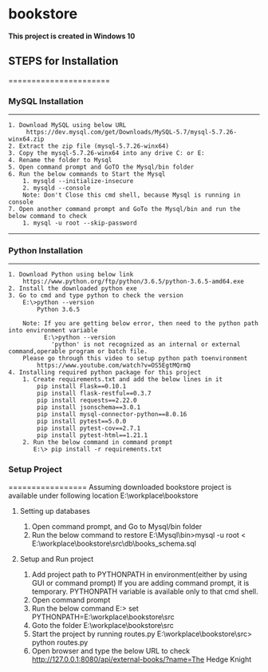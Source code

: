 # bookstore

**This project is created in Windows 10**

## STEPS for Installation
======================
### MySQL Installation
-------------------
    1. Download MySQL using below URL
         https://dev.mysql.com/get/Downloads/MySQL-5.7/mysql-5.7.26-winx64.zip
    2. Extract the zip file (mysql-5.7.26-winx64)
    3. Copy the mysql-5.7.26-winx64 into any drive C: or E:
    4. Rename the folder to Mysql
    5. Open command prompt and GoTO the Mysql/bin folder
    6. Run the below commands to Start the Mysql
        1. mysqld --initialize-insecure
        2. mysqld --console
        Note: Don't Close this cmd shell, because Mysql is running in console
    7. Open another command prompt and GoTo the Mysql/bin and run the below command to check
        1. mysql -u root --skip-password
-------------------

### Python Installation
-------------------
    1. Download Python using below link
        https://www.python.org/ftp/python/3.6.5/python-3.6.5-amd64.exe
    2. Install the downloaded python exe
    3. Go to cmd and type python to check the version
        E:\>python --version
            Python 3.6.5

        Note: If you are getting below error, then need to the python path into environment variable
              E:\>python --version
                'python' is not recognized as an internal or external command,operable program or batch file.
        Please go through this video to setup python path toenvironment
            https://www.youtube.com/watch?v=OS5EgtMQrmQ
    4. Installing required python package for this project
        1. Create requirements.txt and add the below lines in it
            pip install Flask==0.10.1
            pip install flask-restful==0.3.7
            pip install requests==2.22.0
            pip install jsonschema==3.0.1
            pip install mysql-connector-python==8.0.16
            pip install pytest==5.0.0
            pip install pytest-cov==2.7.1
            pip install pytest-html==1.21.1
        2. Run the below command in command prompt
           E:\> pip install -r requirements.txt

### Setup Project
=================
Assuming downloaded bookstore project is available under following location
E:\workplace\bookstore

1. Setting up databases
    1. Open command prompt, and Go to Mysql/bin folder
    2. Run the below command to restore
        E:\Mysql\bin>mysql -u root <  E:\workplace\bookstore\src\db\books_schema.sql
2. Setup and Run project

    1. Add project path to PYTHONPATH in environment(either by using GUI or command prompt)
       If you are adding command prompt, it is temporary. PYTHONPATH variable is available only
       to that cmd shell.
    2) Open command prompt
    3) Run the below command
        E:\> set PYTHONPATH=E:\workplace\bookstore\src
    4) Goto the folder E:\workplace\bookstore\src
    5) Start the project by running routes.py
        E:\workplace\bookstore\src> python routes.py
    6) Open browser and type the below URL to check
            http://127.0.0.1:8080/api/external-books/?name=The Hedge Knight











